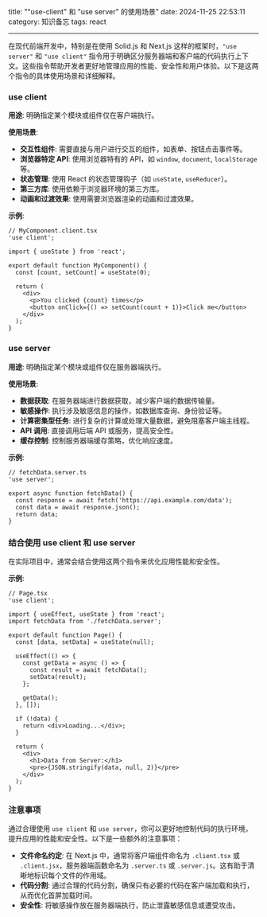 title: "\"use-client\" 和 \"use server\" 的使用场景"
date: 2024-11-25 22:53:11
category: 知识备忘
tags: react

---

在现代前端开发中，特别是在使用 Solid.js 和 Next.js 这样的框架时，`"use server"` 和 `"use client"` 指令用于明确区分服务器端和客户端的代码执行上下文。这些指令帮助开发者更好地管理应用的性能、安全性和用户体验。以下是这两个指令的具体使用场景和详细解释。

### use client

**用途**: 明确指定某个模块或组件仅在客户端执行。

**使用场景**:

- **交互性组件**: 需要直接与用户进行交互的组件，如表单、按钮点击事件等。
- **浏览器特定 API**: 使用浏览器特有的 API，如 `window`, `document`, `localStorage` 等。
- **状态管理**: 使用 React 的状态管理钩子（如 `useState`, `useReducer`）。
- **第三方库**: 使用依赖于浏览器环境的第三方库。
- **动画和过渡效果**: 使用需要浏览器渲染的动画和过渡效果。

**示例**:

```tsx
// MyComponent.client.tsx
'use client';

import { useState } from 'react';

export default function MyComponent() {
  const [count, setCount] = useState(0);

  return (
    <div>
      <p>You clicked {count} times</p>
      <button onClick={() => setCount(count + 1)}>Click me</button>
    </div>
  );
}
```

### use server

**用途**: 明确指定某个模块或组件仅在服务器端执行。

**使用场景**:

- **数据获取**: 在服务器端进行数据获取，减少客户端的数据传输量。
- **敏感操作**: 执行涉及敏感信息的操作，如数据库查询、身份验证等。
- **计算密集型任务**: 进行复杂的计算或处理大量数据，避免阻塞客户端主线程。
- **API 调用**: 直接调用后端 API 或服务，提高安全性。
- **缓存控制**: 控制服务器端缓存策略，优化响应速度。

**示例**:

```tsx
// fetchData.server.ts
'use server';

export async function fetchData() {
  const response = await fetch('https://api.example.com/data');
  const data = await response.json();
  return data;
}
```

### 结合使用 use client 和 use server

在实际项目中，通常会结合使用这两个指令来优化应用性能和安全性。

**示例**:

```tsx
// Page.tsx
'use client';

import { useEffect, useState } from 'react';
import fetchData from './fetchData.server';

export default function Page() {
  const [data, setData] = useState(null);

  useEffect(() => {
    const getData = async () => {
      const result = await fetchData();
      setData(result);
    };

    getData();
  }, []);

  if (!data) {
    return <div>Loading...</div>;
  }

  return (
    <div>
      <h1>Data from Server:</h1>
      <pre>{JSON.stringify(data, null, 2)}</pre>
    </div>
  );
}
```

### 注意事项

通过合理使用 `use client` 和 `use server`，你可以更好地控制代码的执行环境，提升应用的性能和安全性。以下是一些额外的注意事项：

- **文件命名约定**: 在 Next.js 中，通常将客户端组件命名为 `.client.tsx` 或 `.client.jsx`，服务器端函数命名为 `.server.ts` 或 `.server.js`。这有助于清晰地标识每个文件的作用域。
- **代码分割**: 通过合理的代码分割，确保只有必要的代码在客户端加载和执行，从而优化首屏加载时间。
- **安全性**: 将敏感操作放在服务器端执行，防止泄露敏感信息或遭受攻击。
